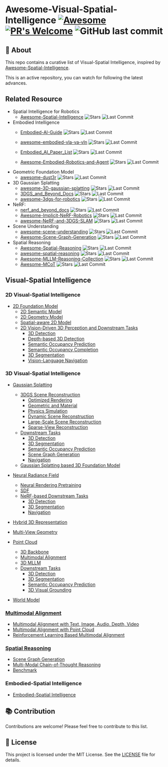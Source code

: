 # Awesome-Visual-Spatial-Intelligence [![Awesome](https://cdn.rawgit.com/sindresorhus/awesome/d7305f38d29fed78fa85652e3a63e154dd8e8829/media/badge.svg)](https://github.com/sindresorhus/awesome) [![PR's Welcome](https://img.shields.io/badge/PRs-welcome-brightgreen.svg?style=flat)](http://makeapullrequest.com) ![GitHub last commit](https://img.shields.io/github/last-commit/bobochow/Awesome-Visual-Spatial-Intelligence)

## 📖 About

This repo contains a curative list of Visual-Spatial Intelligence, inspired by [Awesome-Spatial-Intelligence](https://github.com/lif314/Awesome-Spatial-Intelligence).

This is an active repository, you can watch for following the latest advances.

## Related Resource
- Spatial Intelligence for Robotics
    - [Awesome-Spatial-Intelligence](https://github.com/lif314/Awesome-Spatial-Intelligence) ![Stars](https://img.shields.io/github/stars/lif314/Awesome-Spatial-Intelligence?style=social) ![Last Commit](https://img.shields.io/github/last-commit/lif314/Awesome-Spatial-Intelligence)
- Embodied Intelligence
    - [Embodied-AI-Guide](https://github.com/TianxingChen/Embodied-AI-Guide)  ![Stars](https://img.shields.io/github/stars/TianxingChen/Embodied-AI-Guide?style=social) ![Last Commit](https://img.shields.io/github/last-commit/TianxingChen/Embodied-AI-Guide)

    - [awesome-embodied-vla-va-vln](https://github.com/jonyzhang2023/awesome-embodied-vla-va-vln) ![Stars](https://img.shields.io/github/stars/jonyzhang2023/awesome-embodied-vla-va-vln?style=social) ![Last Commit](https://img.shields.io/github/last-commit/jonyzhang2023/awesome-embodied-vla-va-vln)

    - [Embodied_AI_Paper_List](https://github.com/HCPLab-SYSU/Embodied_AI_Paper_List) ![Stars](https://img.shields.io/github/stars/HCPLab-SYSU/Embodied_AI_Paper_List?style=social) ![Last Commit](https://img.shields.io/github/last-commit/HCPLab-SYSU/Embodied_AI_Paper_List)

    - [Awesome-Embodied-Robotics-and-Agent](https://github.com/zchoi/Awesome-Embodied-Robotics-and-Agent) ![Stars](https://img.shields.io/github/stars/zchoi/Awesome-Embodied-Robotics-and-Agent?style=social) ![Last Commit](https://img.shields.io/github/last-commit/zchoi/Awesome-Embodied-Robotics-and-Agent)
- Geometric Foundation Model
  - [awesome-dust3r](https://github.com/ruili3/awesome-dust3r) ![Stars](https://img.shields.io/github/stars/ruili3/awesome-dust3r?style=social) ![Last Commit](https://img.shields.io/github/last-commit/ruili3/awesome-dust3r)
- 3D Gaussian Splatting
  - [awesome-3D-gaussian-splatting](https://github.com/MrNeRF/awesome-3D-gaussian-splatting) ![Stars](https://img.shields.io/github/stars/MrNeRF/awesome-3D-gaussian-splatting?style=social) ![Last Commit](https://img.shields.io/github/last-commit/MrNeRF/awesome-3D-gaussian-splatting)
  - [3DGS_and_Beyond_Docs](https://github.com/yangjiheng/3DGS_and_Beyond_Docs) ![Stars](https://img.shields.io/github/stars/yangjiheng/3DGS_and_Beyond_Docs?style=social) ![Last Commit](https://img.shields.io/github/last-commit/yangjiheng/3DGS_and_Beyond_Docs)
  - [awesome-3dgs-for-robotics](https://github.com/dtc111111/awesome-3dgs-for-robotics) ![Stars](https://img.shields.io/github/stars/dtc111111/awesome-3dgs-for-robotics?style=social) ![Last Commit](https://img.shields.io/github/last-commit/dtc111111/awesome-3dgs-for-robotics)
- NeRF:
  - [nerf_and_beyond_docs](https://github.com/yangjiheng/nerf_and_beyond_docs) ![Stars](https://img.shields.io/github/stars/yangjiheng/nerf_and_beyond_docs?style=social) ![Last Commit](https://img.shields.io/github/last-commit/yangjiheng/nerf_and_beyond_docs)
  - [Awesome-Implicit-NeRF-Robotics](https://github.com/zubair-irshad/Awesome-Implicit-NeRF-Robotics) ![Stars](https://img.shields.io/github/stars/zubair-irshad/Awesome-Implicit-NeRF-Robotics?style=social) ![Last Commit](https://img.shields.io/github/last-commit/zubair-irshad/Awesome-Implicit-NeRF-Robotics)
  - [awesome-NeRF-and-3DGS-SLAM](https://github.com/3D-Vision-World/awesome-NeRF-and-3DGS-SLAM) ![Stars](https://img.shields.io/github/stars/3D-Vision-World/awesome-NeRF-and-3DGS-SLAM?style=social) ![Last Commit](https://img.shields.io/github/last-commit/3D-Vision-World/awesome-NeRF-and-3DGS-SLAM)
- Scene Understanding
  - [awesome-scene-understanding](https://github.com/bertjiazheng/awesome-scene-understanding) ![Stars](https://img.shields.io/github/stars/bertjiazheng/awesome-scene-understanding?style=social) ![Last Commit](https://img.shields.io/github/last-commit/bertjiazheng/awesome-scene-understanding)
  - [Awesome-Scene-Graph-Generation](https://github.com/ChocoWu/Awesome-Scene-Graph-Generation) ![Stars](https://img.shields.io/github/stars/ChocoWu/Awesome-Scene-Graph-Generation?style=social) ![Last Commit](https://img.shields.io/github/last-commit/ChocoWu/Awesome-Scene-Graph-Generation)
- Spatial Reasoning
  - [Awesome-Spatial-Reasoning](https://github.com/yyyybq/Awesome-Spatial-Reasoning) ![Stars](https://img.shields.io/github/stars/yyyybq/Awesome-Spatial-Reasoning?style=social) ![Last Commit](https://img.shields.io/github/last-commit/yyyybq/Awesome-Spatial-Reasoning)
  - [awesome-spatial-reasoning](https://github.com/arijitray1993/awesome-spatial-reasoning) ![Stars](https://img.shields.io/github/stars/arijitray1993/awesome-spatial-reasoning?style=social) ![Last Commit](https://img.shields.io/github/last-commit/arijitray1993/awesome-spatial-reasoning)
  - [Awesome-MLLM-Reasoning-Collection](https://github.com/lwpyh/Awesome-MLLM-Reasoning-Collection) ![Stars](https://img.shields.io/github/stars/lwpyh/Awesome-MLLM-Reasoning-Collection?style=social) ![Last Commit](https://img.shields.io/github/last-commit/lwpyh/Awesome-MLLM-Reasoning-Collection)
  - [Awesome-MCoT](https://github.com/yaotingwangofficial/Awesome-MCoT) ![Stars](https://img.shields.io/github/stars/yaotingwangofficial/Awesome-MCoT?style=social) ![Last Commit](https://img.shields.io/github/last-commit/yaotingwangofficial/Awesome-MCoT)
## Visual-Spatial Intelligence

### 2D Visual-Spatial Intelligence

- [2D Foundation Model](./topic/2D_Foundation_Model.md)
    - [2D Semantic Model](./topic/2D_Foundation_Model.md#2D-Semantic-Model)
    - [2D Geometry Model](./topic/2D_Foundation_Model.md#2D-Geometry-Model)
    - [Spatial-aware 2D Model](./topic/2D_Foundation_Model.md#Spatial-aware-2D-Model)
    - [2D Vision-Driven 3D Perception and Downstream Tasks](./topic/2D_Downstream_Tasks.md)
      - [3D Detection](./topic/2D_Downstream_Tasks.md#3d-detection)
      - [Depth-based 3D Detection](./topic/2D_Downstream_Tasks.md#depth-based-3d-detection)
      - [Semantic Occupancy Prediction](./topic/2D_Downstream_Tasks.md#semantic-occupancy-prediction)
      - [Semantic Occupancy Completion](./topic/2D_Downstream_Tasks.md#semantic-occupancy-completion)
      - [3D Segmentation](./topic/2D_Downstream_Tasks.md#3d-semantic-segmentation)
      - [Vision-Language Navigation](./topic/2D_Downstream_Tasks.md#vision-language-navigation)

### 3D Visual-Spatial Intelligence

- [Gaussian Splatting](./topic/Gaussian_Splatting.md)
    - [3DGS Scene Reconstruction](./topic/3DGS_Scene_Reconstruction.md#3dgs-scene-reconstruction)
      - [Optimized Rendering](./topic/3DGS_Scene_Reconstruction.md#optimized-rendering)
      - [Geometric and Material](./topic/3DGS_Scene_Reconstruction.md#geometric-and-material)
      - [Physics Simulation](./topic/3DGS_Scene_Reconstruction.md#physics-simulation)
      - [Dynamic Scene Reconstruction](./topic/3DGS_Scene_Reconstruction.md#dynamic-scene-reconstruction)
      - [Large-Scale Scene Reconstruction](./topic/3DGS_Scene_Reconstruction.md#large-scale-scene-reconstruction)
      - [Sparse-View Reconstruction](./topic/3DGS_Scene_Reconstruction.md#sparse-view-reconstruction)
    - [Downstream Tasks](./topic/3DGS_Downstream_Tasks.md)
      - [3D Detection](./topic/3DGS_Downstream_Tasks.md#3d-detection)
      - [3D Segmentation](./topic/3DGS_Downstream_Tasks.md#3d-semantic-segmentation)
      - [Semantic Occupancy Prediction](./topic/3DGS_Downstream_Tasks.md#semantic-occupancy-prediction)
      - [Scene Graph Generation](./topic/3DGS_Downstream_Tasks.md#scene-graph-generation)
      - [Navigation](./topic/3DGS_Downstream_Tasks.md#navigation)
    - [Gaussian Splatting based 3D Foundation Model](./topic/Gaussian_Splatting.md#gaussian-splatting-based-3d-foundation-model)
- [Neural Radiance Field](./topic/Neural_Radiance_Field.md)
    - [Neural Rendering Pretraining](./topic/Neural_Radiance_Field.md#neural-rendering-pretraining)
    - [SDF](./topic/Neural_Radiance_Field.md#sdf)
    - [NeRF-based Downstream Tasks](./topic/Neural_Radiance_Field.md#nerf-based-downstream-tasks)
      - [3D Detection](./topic/Neural_Radiance_Field.md#3d-detection)
      - [3D Segmentation](./topic/Neural_Radiance_Field.md#3d-semantic-segmentation)
      - [Navigation](./topic/Neural_Radiance_Field.md#navigation)
- [Hybrid 3D Representation](./topic/Hybrid_3D_Representation.md)

- [Multi-View Geometry](./topic/Multi-View_Geometry.md)

- [Point Cloud](./topic/Point_Cloud.md)
  - [3D Backbone](./topic/PC_Backbone.md)
  - [Multimodal Alignment](./topic/Multimodal_Alignment.md#Multimodal-Alignment-with-Point-Cloud)
  - [3D MLLM](./topic/Point_Cloud.md#3d-mllm)
  - [Downstream Tasks](./topic/PC_downstream_tasks.md)
    - [3D Detection](./topic/PC_downstream_tasks.md#3d-detection)
    - [3D Segmentation](./topic/PC_downstream_tasks.md#3d-semantic-segmentation)
    - [Semantic Occupancy Prediction](./topic/PC_downstream_tasks.md#semantic-occupancy-prediction)
    - [3D Visual Grounding](./topic/PC_downstream_tasks.md#3d-visual-grounding)


- [World Model](./topic/World_Model.md)

### [Multimodal Alignment](./topic/Multimodal_Alignment.md)
- [Multimodal Alignment with Text, Image, Audio, Depth, Video](./topic/Multimodal_Alignment.md#Multimodal-Alignment-with-Text,-Image,-Audio,-Depth,-Video)
- [Multimodal Alignment with Point Cloud](./topic/Multimodal_Alignment.md#Multimodal-Alignment-with-Point-Cloud)
- [Reinforcement Learning Based Multimodal Alignment](./topic/Multimodal_Alignment.md#Reinforcement-Learning-Based-Multimodal-Alignment)
### [Spatial Reasoning](./topic/Spatial_Reasoning.md)
- [Scene Graph Generation](./topic/Spatial_Reasoning.md#scene-graph-generation)
- [Multi-Modal Chain-of-Thought Reasoning](./topic/Spatial_Reasoning.md#multi-modal-chain-of-thought-reasoning)
- [Benchmark](./topic/Spatial_Reasoning.md#benchmark)

### Embodied-Spatial Intelligence

- [Embodied-Spatial Intelligence](./topic/Embodied_Spatial_Intelligence.md)

## 📚 Contribution

Contributions are welcome! Please feel free to contribute to this list.

## 📝 License

This project is licensed under the MIT License. See the [LICENSE](LICENSE) file for details.


